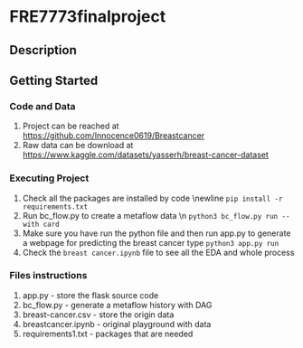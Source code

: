 # FRE7773finalproject
## Description
## Getting Started
### Code and Data
1. Project can be reached at https://github.com/Innocence0619/Breastcancer
2. Raw data can be download at https://www.kaggle.com/datasets/yasserh/breast-cancer-dataset
### Executing Project
1. Check all the packages are installed by code \newline
`pip install -r requirements.txt`
2. Run bc_flow.py to create a metaflow data \n
`python3 bc_flow.py run --with card`
3. Make sure you have run the python file and then run app.py to generate a webpage for predicting the breast cancer type
`python3 app.py run`
4. Check the `breast cancer.ipynb` file to see all the EDA and whole process 
### Files instructions
1. app.py - store the flask source code
2. bc_flow.py - generate a metaflow history with DAG
3. breast-cancer.csv - store the origin data
4. breastcancer.ipynb - original playground with data
5. requirements1.txt - packages that are needed
